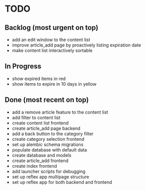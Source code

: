 # TODO

## Backlog (most urgent on top)

- add an edit window to the content list
- improve article_add page by proactively listing expiration date
- make content list interactively sortable


## In Progress
- show expired items in red
- show items to expire in 10 days in yellow

## Done (most recent on top)
- add a remove article feature to the content list
- add filter to content list
- create content list frontend
- create article_add page backend
- add a back button to the category filter
- create category selection frontend
- set up alembic schema migrations
- populate database with default data
- create database and models
- create article_add frontend
- create index frontend
- add launcher scripts for debugging
- set up reflex app multipage structure 
- set up reflex app for both backend and frontend